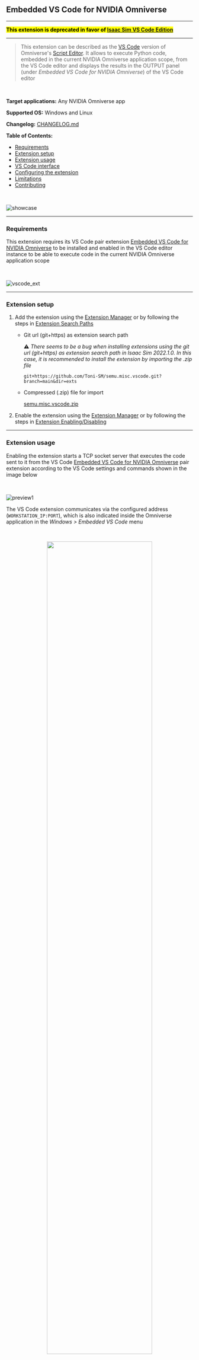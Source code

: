 ## Embedded VS Code for NVIDIA Omniverse

<hr>

<mark><strong>This extension is deprecated in favor of [Isaac Sim VS Code Edition](https://marketplace.visualstudio.com/items?itemName=NVIDIA.isaacsim-vscode-edition)</strong></mark>

<hr>

> This extension can be described as the [VS Code](https://code.visualstudio.com/) version of Omniverse's [Script Editor](https://docs.omniverse.nvidia.com/prod_extensions/prod_extensions/ext_script-editor.html). It allows to execute Python code, embedded in the current NVIDIA Omniverse application scope, from the VS Code editor and displays the results in the OUTPUT panel (under *Embedded VS Code for NVIDIA Omniverse*) of the VS Code editor

<br>

**Target applications:** Any NVIDIA Omniverse app

**Supported OS:** Windows and Linux

**Changelog:** [CHANGELOG.md](exts/semu.misc.vscode/docs/CHANGELOG.md)

**Table of Contents:**

- [Requirements](#requirements)
- [Extension setup](#setup)
- [Extension usage](#usage)
- [VS Code interface](#interface)
- [Configuring the extension](#config)
- [Limitations](#limitations)
- [Contributing](#contributing)

<br>

![showcase](exts/semu.misc.vscode/data/preview.png)

<hr>

<a name="requirements"></a>
### Requirements

This extension requires its VS Code pair extension [Embedded VS Code for NVIDIA Omniverse](https://marketplace.visualstudio.com/items?itemName=Toni-SM.embedded-vscode-for-nvidia-omniverse) to be installed and enabled in the VS Code editor instance to be able to execute code in the current NVIDIA Omniverse application scope

<br>

![vscode_ext](exts/semu.misc.vscode/data/vscode_ext.png)

<hr>

<a name="setup"></a>
### Extension setup

1. Add the extension using the [Extension Manager](https://docs.omniverse.nvidia.com/prod_extensions/prod_extensions/ext_extension-manager.html) or by following the steps in [Extension Search Paths](https://docs.omniverse.nvidia.com/py/kit/docs/guide/extensions.html#extension-search-paths)

    * Git url (git+https) as extension search path

        :warning: *There seems to be a bug when installing extensions using the git url (git+https) as extension search path in Isaac Sim 2022.1.0. In this case, it is recommended to install the extension by importing the .zip file*
    
        ```
        git+https://github.com/Toni-SM/semu.misc.vscode.git?branch=main&dir=exts
        ```

    * Compressed (.zip) file for import

        [semu.misc.vscode.zip](https://github.com/Toni-SM/semu.misc.vscode/releases)

2. Enable the extension using the [Extension Manager](https://docs.omniverse.nvidia.com/prod_extensions/prod_extensions/ext_extension-manager.html) or by following the steps in [Extension Enabling/Disabling](https://docs.omniverse.nvidia.com/py/kit/docs/guide/extensions.html#extension-enabling-disabling)

<hr>

<a name="usage"></a>
### Extension usage

Enabling the extension starts a TCP socket server that executes the code sent to it from the VS Code [Embedded VS Code for NVIDIA Omniverse](https://marketplace.visualstudio.com/items?itemName=Toni-SM.embedded-vscode-for-nvidia-omniverse) pair extension according to the VS Code settings and commands shown in the image below

<br>

![preview1](exts/semu.misc.vscode/data/vscode_ext1.png)

The VS Code extension communicates via the configured address (`WORKSTATION_IP:PORT`), which is also indicated inside the Omniverse application in the *Windows > Embedded VS Code* menu

<br>
<p align="center">
  <img src="exts/semu.misc.vscode/data/preview1.png" width="75%">
</p>

Disabling the extension shutdowns the TCP socket server

<hr>

<a name="interface"></a>
### VS Code interface

<br>

![preview2](exts/semu.misc.vscode/data/vscode_ext2.png)

<hr>

<a name="config"></a>
### Configuring the extension

The extension can be configured by editing the [config.toml](exts/semu.misc.vscode/config/extension.toml) file under `[settings]` section. The following parameters are available:

<br>

**Extension settings**

<table class="table table-striped table-bordered">
  <thead>
    <tr>
      <th>Parameter</th>
      <th>Value</th>
      <th>Description</th>
    </tr>
  </thead>
  <tbody>
    <tr>
      <td>socket_ip</td>
      <td>0.0.0.0</td>
      <td>The IP address on which the TCP socket server will be listening for incoming requests</td>
    </tr>
    <tr>
      <td>socket_port</td>
      <td>8224</td>
      <td>The port on which the TCP socket server will be listening for incoming requests. In addition, the same port is used by a UDP socket to send carb logs (carb logging)</td>
    </tr>
    <tr>
      <td>carb_logging</td>
      <td>true</td>
      <td>Whether to send carb logging to be displayed in the *Embedded VS Code for NVIDIA Omniverse (carb logging)* output panel in the VS Code editor</td>
    </tr>
  </tbody>
</table>

<hr>

<a name="limitations"></a>
### Limitations

- Print output will only be available in the VS Code OUTPUT panel after complete execution of the entire or selected code. Very large prints may not be displayed in the output panel

- Print output, inside callbacks (such as events), is not displayed in the VS Code OUTPUT panel but in the Omniverse application terminal. For that propose, use the following carb logging functions: `carb.log_info`, `carb.log_warn` or `carb.log_error`. If the carb logging is enabled, the output will be displayed in the *Embedded VS Code for NVIDIA Omniverse (carb logging)* output panel

- Carb log displaying is only available from Python calls. Logs generated by NVIDIA Omniverse applications/extensions implemented with another programming language (e.g. C/C++) are not displayed in the output panel

- The kit commands snippets (with their parameters, default values and annotations) are automatically generated from the list of commands available from Create, Code and Isaac Sim on Linux. Some commands may not be available in some Omniverse applications

<a name="contributing"></a>
### Contributing

The source code for both the NVIDIA Omniverse application and VS Code editor extensions are located in the same repository (https://github.com/Toni-SM/semu.misc.vscode):

- NVIDIA Omniverse extension: `exts/semu.misc.vscode` 
- VS Code extension: `exts-vscode/embedded-vscode-for-nvidia-omniverse`
